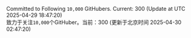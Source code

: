 Committed to Following `10,000` GitHubers. Current: <!-- FOLLOWING_COUNT -->300<!-- FOLLOWING_COUNT --> (Update at UTC <!-- LAST_UPDATED -->2025-04-29 18:47:20<!-- LAST_UPDATED -->)<br>
致力于关注`10,000`个GitHuber。当前：<!-- FOLLOWING_COUNT -->300<!-- FOLLOWING_COUNT --> (更新于北京时间 <!-- LAST_UPDATED_CST -->2025-04-30 02:47:20<!-- LAST_UPDATED_CST -->)
